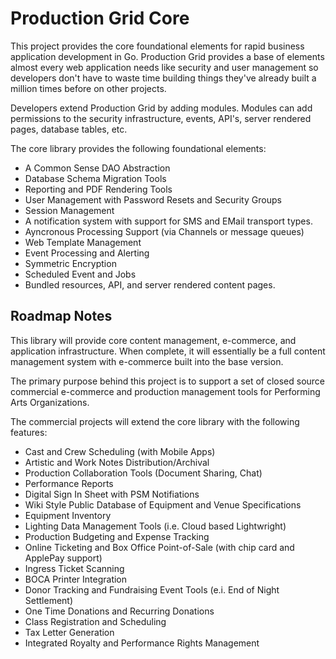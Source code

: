 # Production Grid Core

This project provides the core foundational elements for rapid business application
development in Go.  Production Grid provides a base of elements almost every web
application needs like security and user management so developers don't have to
waste time building things they've already built a million times before on other
projects.

Developers extend Production Grid by adding modules.  Modules can add permissions
to the security infrastructure, events, API's, server rendered pages, database tables,
etc.

The core library provides the following foundational elements:

* A Common Sense DAO Abstraction
* Database Schema Migration Tools
* Reporting and PDF Rendering Tools
* User Management with Password Resets and Security Groups
* Session Management
* A notification system with support for SMS and EMail transport types.
* Ayncronous Processing Support (via Channels or message queues)
* Web Template Management
* Event Processing and Alerting
* Symmetric Encryption
* Scheduled Event and Jobs
* Bundled resources, API, and server rendered content pages.

## Roadmap Notes

This library will provide core content management, e-commerce, and application
infrastructure.  When complete, it will essentially be a full content management
system with e-commerce built into the base version.

The primary purpose behind this project is to support a set of closed source commercial
e-commerce and production management tools for Performing Arts Organizations.

The commercial projects will extend the core library with the following features:

* Cast and Crew Scheduling (with Mobile Apps)
* Artistic and Work Notes Distribution/Archival
* Production Collaboration Tools (Document Sharing, Chat)
* Performance Reports
* Digital Sign In Sheet with PSM Notifiations
* Wiki Style Public Database of Equipment and Venue Specifications
* Equipment Inventory
* Lighting Data Management Tools (i.e. Cloud based Lightwright)
* Production Budgeting and Expense Tracking
* Online Ticketing and Box Office Point-of-Sale (with chip card and ApplePay support)
* Ingress Ticket Scanning
* BOCA Printer Integration
* Donor Tracking and Fundraising Event Tools (e.i. End of Night Settlement)
* One Time Donations and Recurring Donations
* Class Registration and Scheduling
* Tax Letter Generation
* Integrated Royalty and Performance Rights Management
